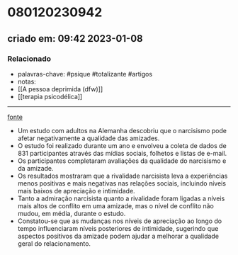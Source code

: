 # 080120230942
## criado em: 09:42 2023-01-08

### Relacionado
- palavras-chave: #psique #totalizante #artigos 
- notas: 
- [[A pessoa deprimida (dfw)]]
- [[terapia psicodélica]]
---
[fonte](https://www.psypost.org/2023/01/narcissism-reduces-quality-of-long-term-friendships-study-finds-64661)

- Um estudo com adultos na Alemanha descobriu que o narcisismo pode afetar negativamente a qualidade das amizades.
- O estudo foi realizado durante um ano e envolveu a coleta de dados de 831 participantes através das mídias sociais, folhetos e listas de e-mail.
- Os participantes completaram avaliações da qualidade do narcisismo e da amizade.
- Os resultados mostraram que a rivalidade narcisista leva a experiências menos positivas e mais negativas nas relações sociais, incluindo níveis mais baixos de apreciação e intimidade.
- Tanto a admiração narcisista quanto a rivalidade foram ligadas a níveis mais altos de conflito em uma amizade, mas o nível de conflito não mudou, em média, durante o estudo.
- Constatou-se que as mudanças nos níveis de apreciação ao longo do tempo influenciaram níveis posteriores de intimidade, sugerindo que aspectos positivos da amizade podem ajudar a melhorar a qualidade geral do relacionamento.